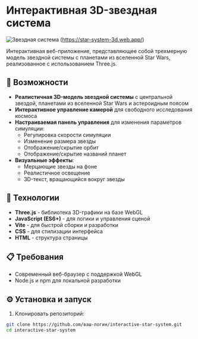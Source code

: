 # Интерактивная 3D-звездная система
![Звездная система](.github/images/preview.gif)
(https://star-system-3d.web.app/)

Интерактивная веб-приложение, представляющее собой трехмерную модель звездной системы с планетами из вселенной Star Wars, реализованное с использованием Three.js.

## 🌟 Возможности

- **Реалистичная 3D-модель звездной системы** с центральной звездой, планетами из вселенной Star Wars и астероидным поясом
- **Интерактивное управление камерой** для свободного исследования космоса
- **Настраиваемая панель управления** для изменения параметров симуляции:
  - Регулировка скорости симуляции
  - Изменение размера звезды
  - Отображение/скрытие орбит
  - Отображение/скрытие названий планет
- **Визуальные эффекты**:
  - Мерцающие звезды на фоне
  - Реалистичное освещение
  - 3D-текст, вращающийся вокруг звезды

## 🚀 Технологии

- **Three.js** - библиотека 3D-графики на базе WebGL
- **JavaScript (ES6+)** - для логики и управления сценой
- **Vite** - для быстрой сборки и разработки
- **CSS** - для стилизации интерфейса
- **HTML** - структура страницы

## 📋 Требования

- Современный веб-браузер с поддержкой WebGL
- Node.js и npm для локальной разработки

## ⚙️ Установка и запуск

1. Клонировать репозиторий:
```bash
git clone https://github.com/ваш-логин/interactive-star-system.git
cd interactive-star-system
